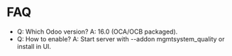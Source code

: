 # FAQ

- Q: Which Odoo version? A: 16.0 (OCA/OCB packaged).
- Q: How to enable? A: Start server with --addon mgmtsystem_quality or install in UI.
